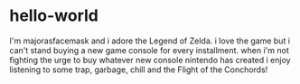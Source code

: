 # hello-world

I'm majorasfacemask and i adore the Legend of Zelda. i love the game but i can't stand buying a new game console for every installment. 
when i'm not fighting the urge to buy whatever new console nintendo has created i enjoy listening to some trap, garbage, chill and the Flight of the Conchords!
